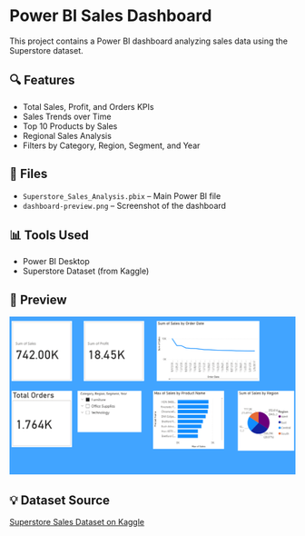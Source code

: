 # Power BI Sales Dashboard
This project contains a Power BI dashboard analyzing sales data using the Superstore dataset.

## 🔍 Features
- Total Sales, Profit, and Orders KPIs
- Sales Trends over Time
- Top 10 Products by Sales
- Regional Sales Analysis
- Filters by Category, Region, Segment, and Year

## 📁 Files
- `Superstore_Sales_Analysis.pbix` – Main Power BI file
- `dashboard-preview.png` – Screenshot of the dashboard

## 📊 Tools Used
- Power BI Desktop
- Superstore Dataset (from Kaggle)

## 📸 Preview

![Dashboard Preview](dashboard-preview.png)

## 💡 Dataset Source
[Superstore Sales Dataset on Kaggle](https://www.kaggle.com/datasets/vivek468/superstore-dataset-final)

